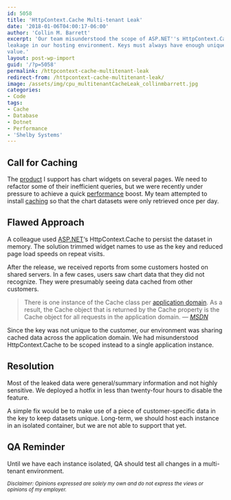 ```yaml
---
id: 5058
title: 'HttpContext.Cache Multi-tenant Leak'
date: '2018-01-06T04:00:17-06:00'
author: 'Collin M. Barrett'
excerpt: 'Our team misunderstood the scope of ASP.NET''s HttpContext.Cache. This mishap led to some cross-instance data
leakage in our hosting environment. Keys must always have enough unique information to identify their respective cache
value.'
layout: post-wp-import
guid: '/?p=5058'
permalink: /httpcontext-cache-multitenant-leak
redirect-from: /httpcontext-cache-multitenant-leak/
image: /assets/img/cpu_multitenantCacheLeak_collinmbarrett.jpg
categories:
- Code
tags:
- Cache
- Database
- Dotnet
- Performance
- 'Shelby Systems'
---
```


## Call for Caching

The [product](/joining-shelby-systems/) I support has chart widgets on several pages. We need to refactor some of their
inefficient queries, but we were recently under pressure to achieve a quick [performance](/tag/performance/) boost. My
team attempted to install [caching](/tag/cache/) so that the chart datasets were only retrieved once per day.

## Flawed Approach

A colleague used [ASP.NET](/tag/dotnet/)‘s HttpContext.Cache to persist the dataset in memory. The solution trimmed
widget names to use as the key and reduced page load speeds on repeat visits.

After the release, we received reports from some customers hosted on shared servers. In a few cases, users saw chart
data that they did not recognize. They were presumably seeing data cached from other customers.

> There is one instance of the Cache class per [application
domain](https://docs.microsoft.com/en-us/dotnet/framework/app-domains/application-domains). As a result, the Cache
object that is returned by the Cache property is the Cache object for all requests in the application domain.
> — <cite>[MSDN](https://docs.microsoft.com/en-us/dotnet/api/system.web.httpcontext.cache)</cite>

Since the key was not unique to the customer, our environment was sharing cached data across the application domain. We
had misunderstood HttpContext.Cache to be scoped instead to a single application instance.

## Resolution

Most of the leaked data were general/summary information and not highly sensitive. We deployed a hotfix in less than
twenty-four hours to disable the feature.

A simple fix would be to make use of a piece of customer-specific data in the key to keep datasets unique. Long-term, we
should host each instance in an isolated container, but we are not able to support that yet.

## QA Reminder

Until we have each instance isolated, QA should test all changes in a multi-tenant environment.

*<small>Disclaimer: Opinions expressed are solely my own and do not express the views or opinions of my
    employer.</small>*